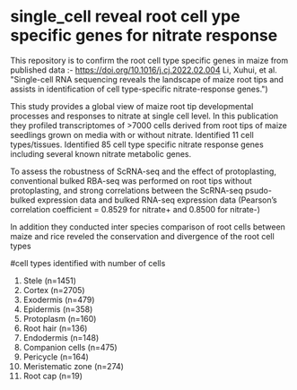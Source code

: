 # single_cell reveal root cell ype specific genes for nitrate response

This repository is to confirm the root cell type specific genes in maize from published data :- https://doi.org/10.1016/j.cj.2022.02.004
Li, Xuhui, et al. "Single-cell RNA sequencing reveals the landscape of maize root tips and assists in identification of cell type-specific nitrate-response genes.")

This study provides a global view of maize root tip developmental processes and responses to nitrate at single cell level.
In this publication they profiled transcriptomes of >7000 cells derived from root tips of maize seedlings grown on media with or without nitrate. 
Identified 11 cell types/tissues. Identified 85 cell type specific nitrate response genes including several known nitrate metabolic genes.

To assess the robustness of ScRNA-seq and the effect of protoplasting, conventional bulked RBA-seq was performed on root tips without protoplasting, and strong correlations between the ScRNA-seq psudo-bulked expression data and bulked RNA-seq expression data  (Pearson’s correlation coefficient = 0.8529 for nitrate+ and 0.8500 for nitrate-) 

In addition they conducted inter species comparison of root cells between maize and rice reveled the conservation and divergence of the root cell types

#cell types identified with number of cells 

1) Stele (n=1451)
2) Cortex (n=2705)
3) Exodermis (n=479)
4) Epidermis (n=358)
5) Protoplasm (n=160)
6) Root hair (n=136)
7) Endodermis (n=148)
8) Companion cells (n=475)
9) Pericycle (n=164)
10) Meristematic zone (n=274)
11) Root cap (n=19)


